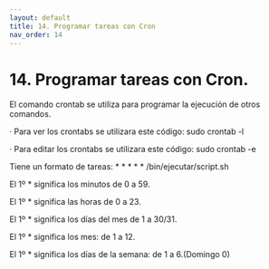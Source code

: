 ```yaml
---
layout: default
title: 14. Programar tareas con Cron
nav_order: 14
---
```


# 14. Programar tareas con Cron.

El comando crontab se utiliza para programar la ejecución de otros comandos. 

· Para ver los crontabs se utilizara este código: sudo crontab -l

· Para editar los crontabs se utilizara este código: sudo crontab -e

Tiene un formato de tareas: * * * * * /bin/ejecutar/script.sh

El 1º * significa los minutos de 0 a 59.

El 1º * significa las horas de 0 a 23.

El 1º * significa los días del mes de 1 a 30/31.

El 1º * significa los mes: de 1 a 12.

El 1º * significa los días de la semana: de 1 a 6.(Domingo 0)
